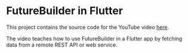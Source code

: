 # FutureBuilder in Flutter

This project contains the source code for the YouTube video [here](https://www.youtube.com/watch?v=EwHMSxSWIvQ).

The video teaches how to use FutureBuilder in a Flutter app by fetching data from a remote REST API or web service.
